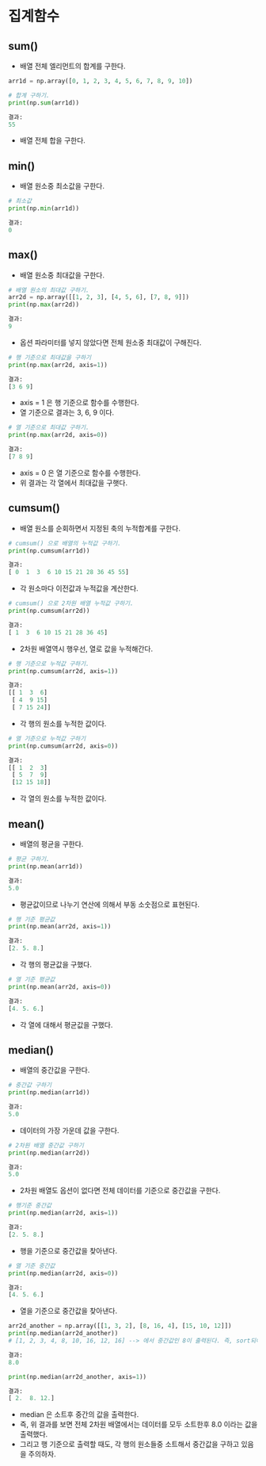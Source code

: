 # 집계함수 

## sum()

- 배열 전체 엘리먼트의 합계를 구한다. 

```python
arr1d = np.array([0, 1, 2, 3, 4, 5, 6, 7, 8, 9, 10])

# 합계 구하기. 
print(np.sum(arr1d))

결과:
55
```

- 배열 전체 합을 구한다. 

## min()

- 배열 원소중 최소값을 구한다. 

```python
# 최소값 
print(np.min(arr1d))

결과:
0
```

## max()

- 배열 원소중 최대값을 구한다. 

```python
# 배열 원소의 최대값 구하기. 
arr2d = np.array([[1, 2, 3], [4, 5, 6], [7, 8, 9]])
print(np.max(arr2d))

결과: 
9
```

- 옵션 파라미터를 넣지 않았다면 전체 원소중 최대값이 구해진다. 

```python
# 행 기준으로 최대값을 구하기
print(np.max(arr2d, axis=1))

결과: 
[3 6 9]
```

- axis = 1 은 행 기준으로 함수를 수행한다. 
- 열 기준으로 결과는 3, 6, 9 이다. 

```python
# 열 기준으로 최대값 구하기.
print(np.max(arr2d, axis=0))

결과: 
[7 8 9]
```

- axis = 0 은 열 기준으로 함수를 수행한다. 
- 위 결과는 각 열에서 최대값을 구햇다. 

## cumsum()

- 배열 원소를 순회하면서 지정된 축의 누적합계를 구한다. 

```python
# cumsum() 으로 배열의 누적값 구하기. 
print(np.cumsum(arr1d))

결과: 
[ 0  1  3  6 10 15 21 28 36 45 55]
```

- 각 원소마다 이전값과 누적값을 계산한다. 

```python
# cumsum() 으로 2차원 배열 누적값 구하기. 
print(np.cumsum(arr2d))

결과: 
[ 1  3  6 10 15 21 28 36 45]
```

- 2차원 배열역시 행우선, 열로 값을 누적해간다. 

```python
# 행 기준으로 누적값 구하기. 
print(np.cumsum(arr2d, axis=1))

결과: 
[[ 1  3  6]
 [ 4  9 15]
 [ 7 15 24]]
```

- 각 행의 원소를 누적한 값이다. 

```python
# 열 기준으로 누적값 구하기 
print(np.cumsum(arr2d, axis=0))

결과: 
[[ 1  2  3]
 [ 5  7  9]
 [12 15 18]]
```

- 각 열의 원소를 누적한 값이다. 

## mean()

- 배열의 평균을 구한다. 

```python
# 평균 구하기. 
print(np.mean(arr1d))

결과:
5.0
```

- 평균값이므로 나누기 연산에 의해서 부동 소숫점으로 표현된다. 

```python
# 행 기준 평균값 
print(np.mean(arr2d, axis=1))

결과: 
[2. 5. 8.]
```

- 각 행의 평균값을 구했다. 

```python
# 열 기준 평균값 
print(np.mean(arr2d, axis=0))

결과: 
[4. 5. 6.]
```

- 각 열에 대해서 평균값을 구했다. 

## median()

- 배열의 중간값을 구한다. 

```python
# 중간값 구하기 
print(np.median(arr1d))

결과: 
5.0
```

- 데이터의 가장 가운데 값을 구한다. 

```python
# 2차원 배열 중간값 구하기 
print(np.median(arr2d))

결과: 
5.0
```

- 2차원 배열도 옵션이 없다면 전체 데이터를 기준으로 중간값을 구한다. 

```python
# 행기준 중간값 
print(np.median(arr2d, axis=1))

결과: 
[2. 5. 8.]
```

- 행을 기준으로 중간값을 찾아낸다. 

```python
# 열 기준 중간값 
print(np.median(arr2d, axis=0))

결과: 
[4. 5. 6.]
```

- 열을 기준으로 중간값을 찾아낸다. 

```python
arr2d_another = np.array([[1, 3, 2], [8, 16, 4], [15, 10, 12]])
print(np.median(arr2d_another))
# [1, 2, 3, 4, 8, 10, 16, 12, 16] --> 에서 중간값인 8이 출력된다. 즉, sort되어서 출력된다. 

결과: 
8.0

print(np.median(arr2d_another, axis=1))

결과: 
[ 2.  8. 12.]
```

- median 은 소트후 중간의 값을 출력한다. 
- 즉, 위 결과를 보면 전체 2차원 배열에서는 데이터를 모두 소트한후 8.0 이라는 값을 출력했다. 
- 그리고 행 기준으로 출력할 때도, 각 행의 원소들중 소트해서 중간값을 구하고 있음을 주의하자. 